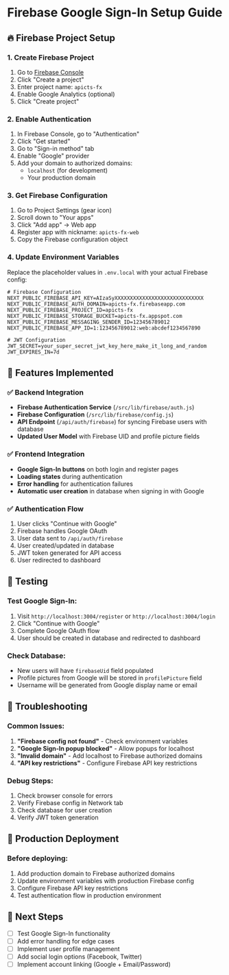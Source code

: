 # Firebase Google Sign-In Setup Guide

## 🔥 Firebase Project Setup

### 1. Create Firebase Project
1. Go to [Firebase Console](https://console.firebase.google.com/)
2. Click "Create a project"
3. Enter project name: `apicts-fx`
4. Enable Google Analytics (optional)
5. Click "Create project"

### 2. Enable Authentication
1. In Firebase Console, go to "Authentication"
2. Click "Get started"
3. Go to "Sign-in method" tab
4. Enable "Google" provider
5. Add your domain to authorized domains:
   - `localhost` (for development)
   - Your production domain

### 3. Get Firebase Configuration
1. Go to Project Settings (gear icon)
2. Scroll down to "Your apps"
3. Click "Add app" → Web app
4. Register app with nickname: `apicts-fx-web`
5. Copy the Firebase configuration object

### 4. Update Environment Variables
Replace the placeholder values in `.env.local` with your actual Firebase config:

```env
# Firebase Configuration
NEXT_PUBLIC_FIREBASE_API_KEY=AIzaSyXXXXXXXXXXXXXXXXXXXXXXXXXXXXX
NEXT_PUBLIC_FIREBASE_AUTH_DOMAIN=apicts-fx.firebaseapp.com
NEXT_PUBLIC_FIREBASE_PROJECT_ID=apicts-fx
NEXT_PUBLIC_FIREBASE_STORAGE_BUCKET=apicts-fx.appspot.com
NEXT_PUBLIC_FIREBASE_MESSAGING_SENDER_ID=123456789012
NEXT_PUBLIC_FIREBASE_APP_ID=1:123456789012:web:abcdef1234567890

# JWT Configuration
JWT_SECRET=your_super_secret_jwt_key_here_make_it_long_and_random
JWT_EXPIRES_IN=7d
```

## 🚀 Features Implemented

### ✅ Backend Integration
- **Firebase Authentication Service** (`/src/lib/firebase/auth.js`)
- **Firebase Configuration** (`/src/lib/firebase/config.js`)
- **API Endpoint** (`/api/auth/firebase`) for syncing Firebase users with database
- **Updated User Model** with Firebase UID and profile picture fields

### ✅ Frontend Integration
- **Google Sign-In buttons** on both login and register pages
- **Loading states** during authentication
- **Error handling** for authentication failures
- **Automatic user creation** in database when signing in with Google

### ✅ Authentication Flow
1. User clicks "Continue with Google"
2. Firebase handles Google OAuth
3. User data sent to `/api/auth/firebase`
4. User created/updated in database
5. JWT token generated for API access
6. User redirected to dashboard

## 🧪 Testing

### Test Google Sign-In:
1. Visit `http://localhost:3004/register` or `http://localhost:3004/login`
2. Click "Continue with Google"
3. Complete Google OAuth flow
4. User should be created in database and redirected to dashboard

### Check Database:
- New users will have `firebaseUid` field populated
- Profile pictures from Google will be stored in `profilePicture` field
- Username will be generated from Google display name or email

## 🔧 Troubleshooting

### Common Issues:
1. **"Firebase config not found"** - Check environment variables
2. **"Google Sign-In popup blocked"** - Allow popups for localhost
3. **"Invalid domain"** - Add localhost to Firebase authorized domains
4. **"API key restrictions"** - Configure Firebase API key restrictions

### Debug Steps:
1. Check browser console for errors
2. Verify Firebase config in Network tab
3. Check database for user creation
4. Verify JWT token generation

## 📱 Production Deployment

### Before deploying:
1. Add production domain to Firebase authorized domains
2. Update environment variables with production Firebase config
3. Configure Firebase API key restrictions
4. Test authentication flow in production environment

## 🎯 Next Steps

- [ ] Test Google Sign-In functionality
- [ ] Add error handling for edge cases
- [ ] Implement user profile management
- [ ] Add social login options (Facebook, Twitter)
- [ ] Implement account linking (Google + Email/Password)
